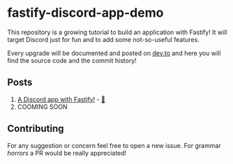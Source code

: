 # fastify-discord-app-demo

This repository is a growing tutorial to build an application with Fastify!
It will target Discord just for fun and to add some not-so-useful features.

Every upgrade will be documented and posted on [dev.to](https://dev.to/eomm)
and here you will find the source code and the commit history!

## Posts

1. [A Discord app with Fastify!](https://dev.to/eomm/a-discord-app-with-fastify-3h8c) - [📝](./posts/01-init-application.md)
2. COOMING SOON

## Contributing

For any suggestion or concern feel free to open a new issue.
For grammar _horrors_ a PR would be really appreciated!
